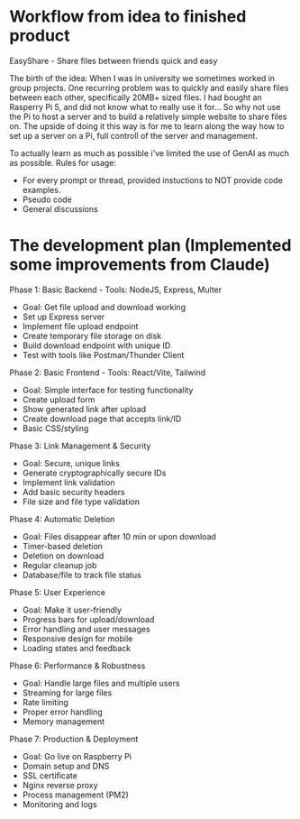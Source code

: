 # Workflow from idea to finished product

EasyShare - Share files between friends quick and easy

The birth of the idea: When I was in university we sometimes worked in group projects. One recurring problem was to quickly and easily share files between each other, specifically 20MB+ sized files. 
I had bought an Rasperry Pi 5, and did not know what to really use it for...
So why not use the Pi to host a server and to build a relatively simple website to share files on. The upside of doing it this way is for me to learn along the way how to set up a server on a Pi, full controll of the server and management. 

To actually learn as much as possible i've limited the use of GenAI as much as possible.
Rules for usage:
- For every prompt or thread, provided instuctions to NOT provide code examples.
- Pseudo code
- General discussions

# The development plan (Implemented some improvements from Claude)

Phase 1: Basic Backend - Tools: NodeJS, Express, Multer
- Goal: Get file upload and download working
- Set up Express server
- Implement file upload endpoint
- Create temporary file storage on disk
- Build download endpoint with unique ID
- Test with tools like Postman/Thunder Client

Phase 2: Basic Frontend - Tools: React/Vite, Tailwind
- Goal: Simple interface for testing functionality
- Create upload form
- Show generated link after upload
- Create download page that accepts link/ID
- Basic CSS/styling

Phase 3: Link Management & Security
- Goal: Secure, unique links
- Generate cryptographically secure IDs
- Implement link validation
- Add basic security headers
- File size and file type validation

Phase 4: Automatic Deletion
- Goal: Files disappear after 10 min or upon download
- Timer-based deletion
- Deletion on download
- Regular cleanup job
- Database/file to track file status

Phase 5: User Experience
- Goal: Make it user-friendly
- Progress bars for upload/download
- Error handling and user messages
- Responsive design for mobile
- Loading states and feedback

Phase 6: Performance & Robustness
- Goal: Handle large files and multiple users
- Streaming for large files
- Rate limiting
- Proper error handling
- Memory management

Phase 7: Production & Deployment
- Goal: Go live on Raspberry Pi
- Domain setup and DNS
- SSL certificate
- Nginx reverse proxy
- Process management (PM2)
- Monitoring and logs
